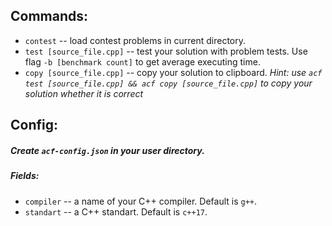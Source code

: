 ## Commands:
 - `contest` -- load contest problems in current directory.
 - `test [source_file.cpp]` -- test your solution with problem tests. Use flag `-b [benchmark count]` to get average executing time.
 - `copy [source_file.cpp]` -- copy your solution to clipboard. 
   *Hint: use `acf test [source_file.cpp] && acf copy [source_file.cpp]` to copy your solution whether it is correct*
## Config:
   ##### Create `acf-config.json` in your user directory.
   ##### Fields:
- `compiler` -- a name of your C++ compiler. Default is `g++`.
- `standart` -- a C++ standart. Default is `c++17`.


